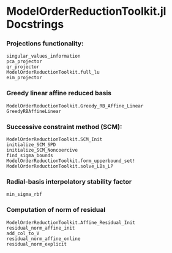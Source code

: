 # ModelOrderReductionToolkit.jl Docstrings

### Projections functionality: 
```@docs
singular_values_information
pca_projector
qr_projector
ModelOrderReductionToolkit.full_lu
eim_projector
```

### Greedy linear affine reduced basis
```@docs
ModelOrderReductionToolkit.Greedy_RB_Affine_Linear
GreedyRBAffineLinear
```

### Successive constraint method (SCM):
```@docs
ModelOrderReductionToolkit.SCM_Init
initialize_SCM_SPD
initialize_SCM_Noncoercive
find_sigma_bounds
ModelOrderReductionToolkit.form_upperbound_set!
ModelOrderReductionToolkit.solve_LBs_LP
```

### Radial-basis interpolatory stability factor
```@docs
min_sigma_rbf
```

### Computation of norm of residual
```@docs
ModelOrderReductionToolkit.Affine_Residual_Init
residual_norm_affine_init
add_col_to_V
residual_norm_affine_online
residual_norm_explicit
```